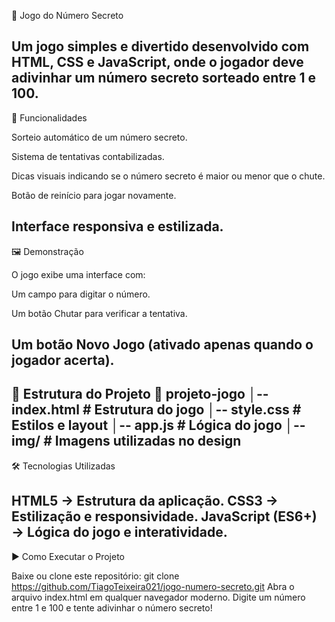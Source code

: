 🎲 Jogo do Número Secreto

Um jogo simples e divertido desenvolvido com HTML, CSS e JavaScript, onde o jogador deve adivinhar um número secreto sorteado entre 1 e 100.
-----------------------------------------------------------------------------------------------------------------------------------------------------------------------------------
🚀 Funcionalidades

Sorteio automático de um número secreto.

Sistema de tentativas contabilizadas.

Dicas visuais indicando se o número secreto é maior ou menor que o chute.

Botão de reinício para jogar novamente.

Interface responsiva e estilizada.
-----------------------------------------------------------------------------------------------------------------------------------------------------------------------------------
🖼️ Demonstração

O jogo exibe uma interface com:

Um campo para digitar o número.

Um botão Chutar para verificar a tentativa.

Um botão Novo Jogo (ativado apenas quando o jogador acerta).
-----------------------------------------------------------------------------------------------------------------------------------------------------------------------------------
📂 Estrutura do Projeto
📁 projeto-jogo
│-- index.html    # Estrutura do jogo
│-- style.css     # Estilos e layout
│-- app.js        # Lógica do jogo
│-- img/          # Imagens utilizadas no design
-----------------------------------------------------------------------------------------------------------------------------------------------------------------------------------
🛠️ Tecnologias Utilizadas

HTML5 → Estrutura da aplicação.
CSS3 → Estilização e responsividade.
JavaScript (ES6+) → Lógica do jogo e interatividade.
-----------------------------------------------------------------------------------------------------------------------------------------------------------------------------------
▶️ Como Executar o Projeto

Baixe ou clone este repositório:
git clone https://github.com/TiagoTeixeira021/jogo-numero-secreto.git
Abra o arquivo index.html em qualquer navegador moderno.
Digite um número entre 1 e 100 e tente adivinhar o número secreto!
